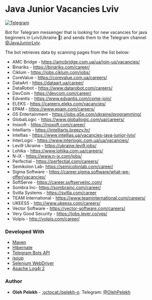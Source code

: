 # Java Junior Vacancies Lviv 

[![Telegram](https://img.shields.io/badge/Chat%20on-Telegram-blue.svg?style=flat)](https://t.me/JavaJuniorLviv)

Bot for Telegram messenger that is looking for new vacancies for java beginners in Lviv(Ukraine :beginner:) and sends them to the Telegram channel [@JavaJuniorLviv](https://t.me/JavaJuniorLviv).

The bot retrieves data by scanning pages from the list below:

-  AMC Bridge - https://amcbridge.com.ua/ua/join-us/vacancies/
-  Binariks - https://binariks.com/career/
-  Ciklum - https://jobs.ciklum.com/jobs/
-  CoreValue - https://corevalue.com.ua/careers/
-  DataArt - https://dataart.ua/career/
-  DataRobot - https://www.datarobot.com/careers/
-  DevCom - https://devcom.com/career/
-  Edvantis - https://www.edvantis.com/come-join/
-  ELEKS - https://careers.eleks.com/vacancies/
-  EPAM - https://www.epam.com/careers/
-  G5 Entertainment - https://jobs.g5e.com/ukraine/programming/
-  GlobalLogic - https://www.globallogic.com/ua/careers/
-  Inoxoft - https://inoxoft.com/career/
-  Intelliarts - https://intelliarts.breezy.hr/
-  Intellias - https://www.intellias.ua/vacancies-java-junior-lviv/
-  InterLogic - https://www.interlogic.com.ua/ua/vacancies/
-  Levi9 Ukraine - https://ukraine.levi9.jobs/
-  Lohika - https://www.lohika.com.ua/careers/
-  N-iX - https://www.n-ix.com/jobs/
-  Perfectial - https://perfectial.com/careers/
-  Semikolon Lab- https://semicolonlab.com/career/
-  Sigma Software - https://career.sigma.software/what-we-offer/vacancies/
-  SoftServe - https://career.softserveinc.com/
-  Sombra Inc- https://sombrainc.com/career/
-  Svitla Systems - https://svitla.com/career
-  TEAM International - https://www.teaminternational.com/careers/
-  UKEESS - http://www.ukeess.com/careers/
-  Vector Software - https://vector-software.com/careers/
-  Very Good Security - https://jobs.lever.co/vgs/
-  Volpis - http://volpis.com/career/
 

### Developed With

* [Maven](https://maven.apache.org/)
* [Hibernate](http://hibernate.org/)
* [Telegram Bots API](https://github.com/rubenlagus/TelegramBots)
* [jsoup](https://jsoup.org/)
* [Selenium WebDriver](https://www.seleniumhq.org/)
* [Apache Log4j 2](https://logging.apache.org/log4j/2.x/)

### Author

* **Oleh Pelekh** - [:octocat:/pelekh-o](https://github.com/pelekh-o). Telegram: [@OlehPelekh](https://t.me/OlehPelekh)